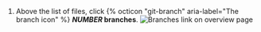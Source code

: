 1. Above the list of files, click {% octicon "git-branch" aria-label="The branch icon" %} **<em>NUMBER</em> branches**.
   ![Branches link on overview page](/assets/images/help/branches/branches-link.png)
